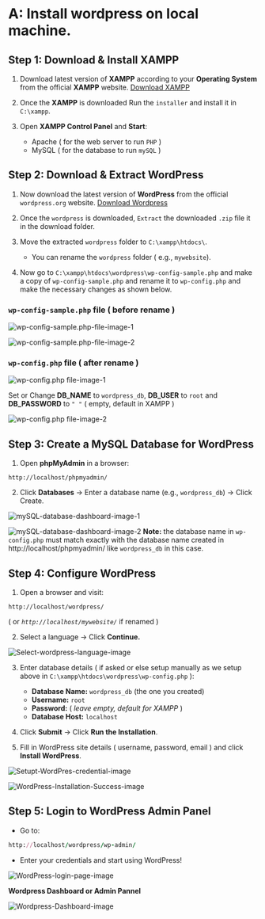 # A: Install wordpress on local machine.

## Step 1: Download & Install XAMPP

1. Download latest version of **XAMPP** according to your **Operating System** from the official **XAMPP** website. [Download XAMPP](https://www.apachefriends.org/download.html)

2. Once the **XAMPP** is downloaded Run the `installer` and install it in `C:\xampp`.

3. Open **XAMPP Control Panel** and **Start**:
   - Apache ( for the web server to run `PHP` )
   - MySQL ( for the database to run `mySQL` )

## Step 2: Download & Extract WordPress

1. Now download the latest version of **WordPress** from the official `wordpress.org` website. [Download Wordpress](https://wordpress.org/download/)

2. Once the `wordpress` is downloaded, `Extract` the downloaded `.zip` file it in the download folder.

3. Move the extracted `wordpress` folder to `C:\xampp\htdocs\`.

   - You can rename the `wordpress` folder ( e.g., `mywebsite`).

4. Now go to `C:\xampp\htdocs\wordpress\wp-config-sample.php` and make a copy of `wp-config-sample.php` and rename it to `wp-config.php` and make the necessary changes as shown below.

### `wp-config-sample.php` file ( before rename )

![wp-config-sample.php-file-image-1](https://github.com/hameed003/wordpress/blob/main/images/01%20wp-config-sample.php-file-image-1.png)

![wp-config-sample.php-file-image-2](https://github.com/hameed003/wordpress/blob/main/images/02%20wp-config-sample.php-file-image-2.png)

### `wp-config.php` file ( after rename )

![wp-config.php file-image-1](https://github.com/hameed003/wordpress/blob/main/images/03%20wp-config.php%20file-image-1.png)

Set or Change **DB_NAME** to `wordpress_db`, **DB_USER** to `root` and **DB_PASSWORD** to `" "` ( empty, default in XAMPP )

![wp-config.php file-image-2](https://github.com/hameed003/wordpress/blob/main/images/04%20wp-config.php%20file-image-2.png)

## Step 3: Create a MySQL Database for WordPress

1. Open **phpMyAdmin** in a browser:

```arduino
http://localhost/phpmyadmin/
```

2. Click **Databases** → Enter a database name (e.g., `wordpress_db`) → Click Create.

![mySQL-database-dashboard-image-1](https://github.com/hameed003/wordpress/blob/main/images/05%20mySQL-database-dashboard-image-1.png)

![mySQL-database-dashboard-image-2](https://github.com/hameed003/wordpress/blob/main/images/05%20mySQL-database-dashboard-image-2.png)
**Note:** the database name in `wp-config.php` must match exactly with the database name created in http://localhost/phpmyadmin/ like `wordpress_db` in this case.

## Step 4: Configure WordPress

1. Open a browser and visit:

```arduino
http://localhost/wordpress/
```

( or _`http://localhost/mywebsite/`_ if renamed )

2. Select a language → Click **Continue.**

![Select-wordpress-language-image](https://github.com/hameed003/wordpress/blob/main/images/06%20Select-wordpress-language-image.png)

3. Enter database details ( if asked or else setup manually as we setup above in `C:\xampp\htdocs\wordpress\wp-config.php` ):
   - **Database Name:** `wordpress_db` (the one you created)
   - **Username:** `root`
   - **Password:** ( _leave empty, default for XAMPP_ )
   - **Database Host:** `localhost`
4. Click **Submit** → Click **Run the Installation**.

5. Fill in WordPress site details ( username, password, email ) and click **Install WordPress**.

![Setupt-WordPres-credential-image](https://github.com/hameed003/wordpress/blob/main/images/07%20Setupt-WordPres-credential-image.png)

![WordPress-Installation-Success-image](https://github.com/hameed003/wordpress/blob/main/images/08%20WordPress-Installation-Success-image.png)

## Step 5: Login to WordPress Admin Panel

- Go to:

```ruby
http://localhost/wordpress/wp-admin/
```

- Enter your credentials and start using WordPress!

![WordPress-login-page-image](https://github.com/hameed003/wordpress/blob/main/images/09%20WordPress-login-page-image.png)

**Wordpress Dashboard or Admin Pannel**

![Wordpress-Dashboard-image](https://github.com/hameed003/wordpress/blob/main/images/10%20Wordpress-Dashboard-image.png)
